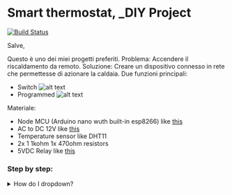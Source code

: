 

# Smart thermostat, _DIY Project

[![Build Status](https://travis-ci.org/joemccann/dillinger.svg?branch=master)](https://travis-ci.org/joemccann/dillinger)

Salve,

Questo è uno dei miei progetti preferiti.
Problema: Accendere il riscaldamento da remoto.
Soluzione: Creare un dispositivo connesso in rete che permettesse di azionare la caldaia.
Due funzioni principali:
- Switch
![alt text](https://youtu.be/V5GdvkVkYtg)
- Programmed
![alt text](https://youtu.be/S0FCUpEyEOw)

Materiale:
- Node MCU (Arduino nano wuth built-in esp8266) like [this](https://www.amazon.it/AZDelivery-NodeMCU-esp8266-esp-12e-gratuito/dp/B074Q2WM1Y/ref=sr_1_5?__mk_it_IT=ÅMÅŽÕÑ&dchild=1&keywords=nodemcu&qid=1633105524&qsid=261-3894730-9792206&sr=8-5&sres=B074Q2WM1Y%2CB0754W6Z2F%2CB06Y1LZLLY%2CB093G6N42D%2CB07DRF9YTV%2CB071P98VTG%2CB07Z68HYW1%2CB0182JOWOK%2CB07DK5Z8SR%2CB07G4FZQNV%2CB093GT7VB8%2CB07DK2LRJJ%2C8869282848%2CB086V8X2RM%2CB093GTG2WJ%2CB08D36M7CX%2CB08HYZ4Y69%2CB08SQFRFXT%2CB07PGH1L8S%2CB07FQJYLJ3&srpt=MOTHERBOARD)
- AC to DC 12V like [this](https://www.amazon.it/AZDelivery-220-Adattatore-Arduino-Raspberry/dp/B07C4TLYSG/ref=sr_1_9?__mk_it_IT=ÅMÅŽÕÑ&dchild=1&keywords=az+delivery+ac+dc&qid=1633105611&qsid=261-3894730-9792206&sr=8-9&sres=B07YWLCTLK%2CB08KH82YK1%2CB078Q2ZMPT%2CB07BVXT1ZK%2CB07RF6JPHS%2CB07C4THP6G%2CB07C4TLYSG%2CB01H2D2RI0%2CB08K2WX9PR%2CB074CB1N7Z%2CB06XQWTLFS%2CB0823P6PW6%2CB07VD4TQ7R%2CB07Y8LJG3V%2CB07MY2R2ML%2CB00X9HOFAM%2CB07MY3NZ18%2CB074P726ZR%2CB08BZKPSFY%2CB07TVPKYJ2&srpt=MOTHERBOARD)
- Temperature sensor like DHT11
- 2x 1 1kohm 1x 470ohm resistors
- 5VDC Relay like [this](https://www.amazon.it/SunFounder-Channel-Optocoupler-Expansion-Raspberry/dp/B00E0NTPP4/ref=sr_1_9?__mk_it_IT=ÅMÅŽÕÑ&dchild=1&keywords=5v+relay&qid=1633105801&qsid=261-3894730-9792206&sr=8-9&sres=B07BVXT1ZK%2CB07RKH9KLM%2CB06XRJ6XBJ%2CB07CNR7K9B%2CB00E0NTPP4%2CB078Q326KT%2CB01H2D2RI0%2CB07TWH7FWW%2CB01H2D2RXA%2CB07ST9991R%2CB07RJFJJZM%2CB08GPF9FNX%2CB07QPMRDQY%2CB06XHJ2PBJ%2CB0972YDD62%2CB07RKTYWJP%2CB078Q8S9S9%2CB07GXC4FGP%2CB07GRW83FR%2CB07V1YQQGL&srpt=RELAY)

### Step by step:
<details>
<summary>How do I dropdown?</summary>
- Stampare supporto 3D
![alt text](https://github.com/RomeoVir/Remote-thermostat/blob/main/Photos/3D_Printed_Body.jpg)
-  Verificare dimensioni componentistica
![alt text](https://github.com/RomeoVir/Remote-thermostat/blob/main/Photos/Hardware_Layout.jpg)
-  Caricare software V1_Working su nodeMCU tramite la IDE di Arduino, fare riferimento alla pagina [NodeMCU](https://nodemcu.readthedocs.io/en/release/)
-  Completare i parametri richiesti
```sh
//Wifi Configuration
char auth[] = ""; //Blynk auth email code
char ssid[] = ""; //Wifi id
char pass[] = ""; //Wifi password
```
-  Collegare hardware
![alt text](https://github.com/RomeoVir/Remote-thermostat/blob/main/Photos/Hardware_setup.jpg)
```sh
NodeMCU-> DHT11
3V -> VCC
RX -> S OUT
GND -> GND
NodeMCU -> Relay
3V -> VCC
D5 -> IN1
GND -> GND
```
- Setup applicazione Blynk
- 











## Features

- Import a HTML file and watch it magically convert to Markdown
- Drag and drop images (requires your Dropbox account be linked)
- Import and save files from GitHub, Dropbox, Google Drive and One Drive
- Drag and drop markdown and HTML files into Dillinger
- Export documents as Markdown, HTML and PDF

Markdown is a lightweight markup language based on the formatting conventions
that people naturally use in email.
As [John Gruber] writes on the [Markdown site][df1]

> The overriding design goal for Markdown's
> formatting syntax is to make it as readable
> as possible. The idea is that a
> Markdown-formatted document should be
> publishable as-is, as plain text, without
> looking like it's been marked up with tags
> or formatting instructions.

This text you see here is *actually- written in Markdown! To get a feel
for Markdown's syntax, type some text into the left window and
watch the results in the right.

## Tech

Dillinger uses a number of open source projects to work properly:

- [AngularJS] - HTML enhanced for web apps!
- [Ace Editor] - awesome web-based text editor
- [markdown-it] - Markdown parser done right. Fast and easy to extend.
- [Twitter Bootstrap] - great UI boilerplate for modern web apps
- [node.js] - evented I/O for the backend
- [Express] - fast node.js network app framework [@tjholowaychuk]
- [Gulp] - the streaming build system
- [Breakdance](https://breakdance.github.io/breakdance/) - HTML
to Markdown converter
- [jQuery] - duh

And of course Dillinger itself is open source with a [public repository][dill]
 on GitHub.

## Installation

Dillinger requires [Node.js](https://nodejs.org/) v10+ to run.

Install the dependencies and devDependencies and start the server.

```sh
cd dillinger
npm i
node app
```

For production environments...

```sh
npm install --production
NODE_ENV=production node app
```



</details>
